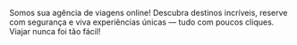 Somos sua agência de viagens online!
Descubra destinos incríveis, reserve com segurança e viva experiências únicas — tudo com poucos cliques. Viajar nunca foi tão fácil!
